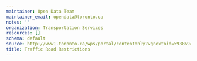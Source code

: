 ```yaml
---
maintainer: Open Data Team
maintainer_email: opendata@toronto.ca
notes: ''
organization: Transportation Services
resources: []
schema: default
source: http://www1.toronto.ca/wps/portal/contentonly?vgnextoid=593869c663f5b210VgnVCM1000003dd60f89RCRD&vgnextchannel=1a66e03bb8d1e310VgnVCM10000071d60f89RCRD
title: Traffic Road Restrictions
---
```

